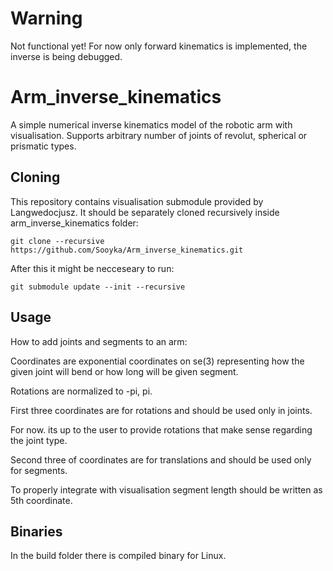 # Warning
Not functional yet!
For now only forward kinematics is implemented, the inverse is being debugged.

# Arm_inverse_kinematics
A simple numerical inverse kinematics model of the robotic arm with visualisation. Supports arbitrary number of joints of revolut, spherical or prismatic types.

## Cloning

This repository contains visualisation submodule provided by Langwedocjusz. It should be separately cloned recursively inside arm_inverse_kinematics folder:

    git clone --recursive https://github.com/Sooyka/Arm_inverse_kinematics.git

After this it might be necceseary to run:
    
    git submodule update --init --recursive

## Usage

How to add joints and segments to an arm:

Coordinates are exponential coordinates on se(3) representing how the given joint will bend or how long will be given segment.

Rotations are normalized to -pi, pi. 

First three coordinates are for rotations and should be used only in joints.

For now. its up to the user to provide rotations that make sense regarding the joint type.

Second three of coordinates are for translations and should be used only for segments.

To properly integrate with visualisation segment length should be written as 5th coordinate.

## Binaries
In the build folder there is compiled binary for Linux.
